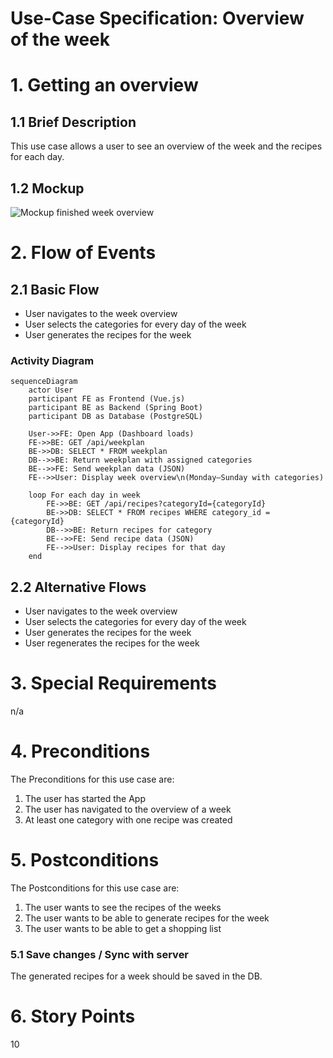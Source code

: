 # Use-Case Specification: Overview of the week

# 1. Getting an overview

## 1.1 Brief Description
This use case allows a user to see an overview of the week and the recipes for each day. 

## 1.2 Mockup
![Mockup finished week overview](mockups/Übersicht%202.png)

# 2. Flow of Events

## 2.1 Basic Flow
- User navigates to the week overview
- User selects the categories for every day of the week
- User generates the recipes for the week

### Activity Diagram
```mermaid
sequenceDiagram
    actor User
    participant FE as Frontend (Vue.js)
    participant BE as Backend (Spring Boot)
    participant DB as Database (PostgreSQL)

    User->>FE: Open App (Dashboard loads)
    FE->>BE: GET /api/weekplan
    BE->>DB: SELECT * FROM weekplan
    DB-->>BE: Return weekplan with assigned categories
    BE-->>FE: Send weekplan data (JSON)
    FE-->>User: Display week overview\n(Monday–Sunday with categories)

    loop For each day in week
        FE->>BE: GET /api/recipes?categoryId={categoryId}
        BE->>DB: SELECT * FROM recipes WHERE category_id = {categoryId}
        DB-->>BE: Return recipes for category
        BE-->>FE: Send recipe data (JSON)
        FE-->>User: Display recipes for that day
    end
```
## 2.2 Alternative Flows
- User navigates to the week overview
- User selects the categories for every day of the week
- User generates the recipes for the week
- User regenerates the recipes for the week

# 3. Special Requirements
n/a

# 4. Preconditions
The Preconditions for this use case are:
1. The user has started the App
2. The user has navigated to the overview of a week
3. At least one category with one recipe was created

# 5. Postconditions
The Postconditions for this use case are:
1. The user wants to see the recipes of the weeks
2. The user wants to be able to generate recipes for the week
3. The user wants to be able to get a shopping list

### 5.1 Save changes / Sync with server
The generated recipes for a week should be saved in the DB.

# 6. Story Points
10